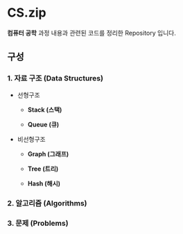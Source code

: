 # CS.zip

**컴퓨터 공학** 과정 내용과 관련된 코드를 정리한 Repository 입니다.

## 구성

### 1. 자료 구조 (Data Structures)

* 선형구조

  * **Stack (스택)**

  * **Queue (큐)**

* 비선형구조

  * **Graph (그래프)**

  * **Tree (트리)**

  * **Hash (해시)**


### 2. 알고리즘 (Algorithms)

### 3. 문제 (Problems)